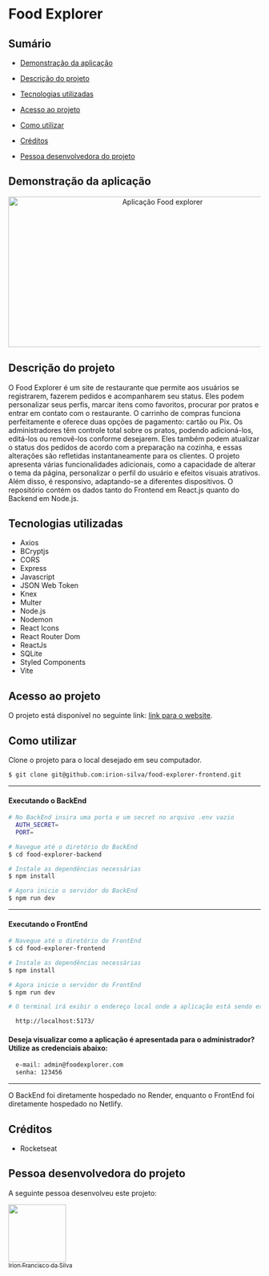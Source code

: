 # Food Explorer

## Sumário
- [Demonstração da aplicação](#demonstração-da-aplicação)
- [Descrição do projeto](#descrição-do-projeto)
- [Tecnologias utilizadas](#tecnologias-utilizadas)
- [Acesso ao projeto](#acesso-ao-projeto)
- [Como utilizar](#como-utilizar)

- [Créditos](#créditos)
- [Pessoa desenvolvedora do projeto](#pessoa-desenvolvedora-do-projeto)

## Demonstração da aplicação
<div align="center">
  <img src="https://i.imgur.com/1YM3QkL.png" alt="Aplicação Food explorer" width="600" height="300"/>
</div>

## Descrição do projeto
O Food Explorer é um site de restaurante que permite aos usuários se registrarem, fazerem pedidos e acompanharem seu status. Eles podem personalizar seus perfis, marcar itens como favoritos, procurar por pratos e entrar em contato com o restaurante. O carrinho de compras funciona perfeitamente e oferece duas opções de pagamento: cartão ou Pix. Os administradores têm controle total sobre os pratos, podendo adicioná-los, editá-los ou removê-los conforme desejarem. Eles também podem atualizar o status dos pedidos de acordo com a preparação na cozinha, e essas alterações são refletidas instantaneamente para os clientes. O projeto apresenta várias funcionalidades adicionais, como a capacidade de alterar o tema da página, personalizar o perfil do usuário e efeitos visuais atrativos. Além disso, é responsivo, adaptando-se a diferentes dispositivos. O repositório contém os dados tanto do Frontend em React.js quanto do Backend em Node.js.

## Tecnologias utilizadas
- Axios
- BCryptjs
- CORS
- Express
- Javascript
- JSON Web Token
- Knex
- Multer
- Node.js
- Nodemon
- React Icons
- React Router Dom
- ReactJs
- SQLite
- Styled Components
- Vite

## Acesso ao projeto
O projeto está disponível no seguinte link: [link para o website](https://food-explorer-site.netlify.app/).

## Como utilizar
Clone o projeto para o local desejado em seu computador.

```bash
$ git clone git@github.com:irion-silva/food-explorer-frontend.git
```
___

#### Executando o BackEnd
```bash
# No BackEnd insira uma porta e um secret no arquivo .env vazio
  AUTH_SECRET=
  PORT=

# Navegue até o diretório do BackEnd
$ cd food-explorer-backend

# Instale as dependências necessárias
$ npm install

# Agora inicie o servidor do BackEnd
$ npm run dev
```
___

#### Executando o FrontEnd
```bash
# Navegue até o diretório do FrontEnd
$ cd food-explorer-frontend

# Instale as dependências necessárias
$ npm install

# Agora inicie o servidor do FrontEnd
$ npm run dev

# O terminal irá exibir o endereço local onde a aplicação está sendo executada. Basta digitar o mesmo endereço em seu navegador preferido. O endereço usado na criação do projeto foi este:

  http://localhost:5173/
```

#### Deseja visualizar como a aplicação é apresentada para o administrador? Utilize as credenciais abaixo:
```bash
  e-mail: admin@foodexplorer.com
  senha: 123456
```
___

O BackEnd foi diretamente hospedado no Render, enquanto o FrontEnd foi diretamente hospedado no Netlify.

## Créditos
- Rocketseat

## Pessoa desenvolvedora do projeto
A seguinte pessoa desenvolveu este projeto:

[<img src="https://avatars.githubusercontent.com/u/83726646?v=4" width=115><br><sub>Irion Francisco da Silva</sub>](https://github.com/irion-silva)
